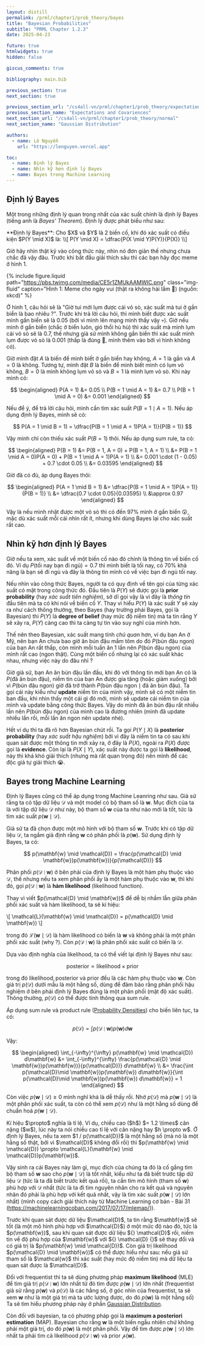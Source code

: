 ```yaml
---
layout: distill
permalink: /prml/chapter1/prob_theory/bayes
title: "Bayesian Probabilities"
subtitle: "PRML Chapter 1.2.3"
date: 2025-04-23

future: true
htmlwidgets: true
hidden: false

giscus_comments: true

bibliography: main.bib

previous_section: true
next_section: true

previous_section_url: "/cs4all-vn/prml/chapter1/prob_theory/expectation"
previous_section_name: "Expectations and Covariences"
next_section_url: "/cs4all-vn/prml/chapter1/prob_theory/normal"
next_section_name: "Gaussian Distribution"

authors:
  - name: Lê Nguyễn
    url: "https://lenguyen.vercel.app"

toc:
  - name: Định lý Bayes
  - name: Nhìn kỹ hơn định lý Bayes
  - name: Bayes trong Machine Learning
---
```


## Định lý Bayes

Một trong những định lý quan trọng nhất của xác suất chính là định lý Bayes (tiếng anh là *Bayes' Theorem*). Định lý được phát biểu như sau:

<p markdown=1 class="definition">**Định lý Bayes**:
Cho $X$ và $Y$ là 2 biến cố, khi đó xác suất có điều kiện $P(Y \mid X)$ là: 
\\[
P(Y \mid X) = \dfrac{P(X \mid Y)P(Y)}{P(X)}
\\]
</p>

Giờ hãy nhìn thật kỹ vào công thức này, nhìn nó đơn giản thế nhưng chưa chắc đã vậy đâu. Trước khi bắt đầu giải thích sâu thì các bạn hãy đọc meme ở hình 1.

{% include figure.liquid path="https://pbs.twimg.com/media/CE5r1ZMUkAAMWIC.png" class="img-fluid" caption="Hình 1: Meme cho ngày vui (thật ra không hài lắm 🥲) (nguồn: xkcd)" %}

Ở hình 1, câu hỏi sẽ là "Giờ tui mới lụm được cái vỏ sò, xác suất mà tui ở gần biển là bao nhiêu ?". Trước khi trả lời câu hỏi, thì mình biết được xác suất mình gần biển sẽ là $0.05$ (bởi vì mình lên mạng mình thấy vậy 💀). Giờ nếu mình ở gần biển (chắc ở biển luôn, gió thổi hù hù) thì xác suất mà mình lụm cái vỏ sò sẽ là $0.7$, thế nhưng giả sử mình không gần biển thì xác suất mình lụm được vỏ sò là $0.001$ (thấp là đúng 🥲, mình thêm vào bởi vì hình không có).

Giờ mình đặt $A$ là biến để mình biết ở gần biển hay không, $A = 1$ là gần và $A = 0$ là không. Tương tự, mình đặt $B$ là biến để mình biết mình có lụm vỏ không, $B = 0$ là mình không lụm vỏ sò và $B = 1$ là mình lụm vỏ sò. Khi này mình có:

$$
\begin{aligned}
P(A = 1) &= 0.05 \\
P(B = 1 \mid A = 1) &= 0.7 \\
P(B = 1 \mid A = 0) &= 0.001
\end{aligned}
$$

Nếu để ý, để trả lời câu hỏi, mình cần tìm xác suất $P(B = 1 \mid A = 1)$. Nếu áp dụng định lý Bayes, mình sẽ có:

$$
P(A = 1 \mid B = 1) = \dfrac{P(B = 1 \mid A = 1)P(A = 1)}{P(B = 1)}
$$

Vậy mình chỉ còn thiếu xác suất $P(B = 1)$ thôi. Nếu áp dụng sum rule, ta có:

$$
\begin{aligned}
P(B = 1) &= P(B = 1, A = 0) + P(B = 1, A = 1) \\
&= P(B = 1 \mid A = 0)P(A = 0) + P(B = 1 \mid A = 1)P(A = 1) \\
&= 0.001 \cdot (1 - 0.05) + 0.7 \cdot 0.05 \\
&= 0.03595
\end{aligned}
$$

Giờ đã có đủ, áp dụng Bayes thôi:

$$
\begin{aligned}
P(A = 1 \mid B = 1) &= \dfrac{P(B = 1 \mid A = 1)P(A = 1)}{P(B = 1)} \\
&= \dfrac{0.7 \cdot 0.05}{0.03595} \\
&\approx 0.97
\end{aligned}
$$

Vậy là nếu mình nhặt được một vỏ sò thì có đến $97\%$ mình ở gần biển 😲, mặc dù xác suất mỗi cái nhìn rất ít, nhưng khi dùng Bayes lại cho xác suất rất cao.

## Nhìn kỹ hơn định lý Bayes

Giờ nếu ta xem, xác suất về một biến cố nào đó chính là thông tin về biến cố đó. Ví dụ $P(\text{tối nay bạn đi ngủ}) = 0.7$ thì mình biết là tối nay, có $70\%$ khả năng là bạn sẽ đi ngủ và đây là thông tin mình có về việc bạn đi ngủ tối nay.

Nếu nhìn vào công thức Bayes, người ta có quy định về tên gọi của từng xác suất có mặt trong công thức đó. Đầu tiên là $P(Y)$ sẽ được gọi là **prior probability** (hay *xác suất tiên nghiệm*), sở dĩ gọi vậy là vì đây là *thông tin* đầu tiên mà ta có khi nói về biến cố $Y$. Thay vì hiểu $P(Y)$ là xác suất $Y$ sẽ xảy ra như cách thông thường, theo Bayes (hay trường phái Bayes, gọi là Bayesian) thì $P(Y)$ là **degree of belief** (hay mức độ niềm tin) mà ta tin rằng $Y$ sẽ xảy ra, $P(Y)$ càng cao thì ta càng tự tin vào suy nghĩ của mình hơn. 

Thế nên theo Bayesian, xác suất mang tính *chủ quan* hơn, ví dụ bạn An ở Mỹ, nên bạn An chưa bao giờ ăn bún đậu mắm tôm do đó $P(\text{bún đậu ngon})$ của bạn An rất thấp, còn mình mỗi tuần ăn 1 lần nên $P(\text{bún đậu ngon})$ của mình rất cao (ngon thật). Cùng một biến cố nhưng lại có xác suất khác nhau, nhưng việc này do đâu nhỉ ?

Giờ giả sử, bạn An ăn bún đậu lần đầu, khi đó với thông tin mới bạn An có là $P(\text{đã ăn bún đậu})$, niềm tin của bạn An được gia tăng (hoặc giảm xuống) bởi vì $P(\text{bún đậu ngon})$ giờ đã trở thành $P(\text{bún đậu ngon} \mid \text{đã ăn bún đậu})$. Ta gọi cái này kiểu như **update** niềm tin của mình vậy, mình sẽ có một niềm tin ban đầu, khi nhìn thấy một cái gì đó mới, mình sẽ update cái niềm tin của mình và update bằng công thức Bayes. Vậy do mình đã ăn bún đậu rất nhiều lần nên $P(\text{bún đậu ngon})$ của mình cao là đương nhiên (mình đã update nhiều lần rồi, mỗi lần ăn ngon nên update nhé).

Hết ví dụ thì ta đã rõ hơn Bayesian chút rồi. Ta gọi $P(Y \mid X)$ là **posterior probability** (hay *xác suất hậu nghiệm*) bởi vì đây là niềm tin ta có sau khi quan sát được một thông tin mới xảy ra, ở đây là $P(X)$, ngoài ra $P(X)$ được gọi là **evidence**. Còn lại là $P(X \mid Y)$, xác suất này được ta gọi là **likelihood**, này thì khá khó giải thích (nhưng mà rất quan trọng đó) nên mình để các độc giả tự giải thích 😭.

## Bayes trong Machine Learning 

Định lý Bayes cũng có thể áp dụng trong Machine Leanring như sau. Giả sử rằng ta có tập dữ liệu $\mathcal{D}$ và một model có bộ tham số là $\mathbf{w}$. Mục đích của ta là với tập dữ liệu $\mathcal{D}$ như này, bộ tham số $\mathbf{w}$ của ta như nào mới là tốt, tức là tìm xác suất $p(\mathbf{w} \mid \mathcal{D})$.

Giả sử ta đã chọn được một mô hình với bộ tham số $\mathbf{w}$. Trước khi có tập dữ liệu $\mathcal{D}$, ta ngầm giả định rằng $\mathbf{w}$ có phân phối là $p(\mathbf{w})$. Sử dụng định lý Bayes, ta có:

$$
p(\mathbf{w} \mid \mathcal{D}) = \frac{p(\mathcal{D} \mid \mathbf{w})p(\mathbf{w})}{p(\mathcal{D})}
$$

Phân phối $p(\mathcal{D} \mid \mathbf{w})$ ở bên phải của định lý Bayes là một hàm phụ thuộc vào $\mathcal{D}$, thế nhưng nếu ta xem phân phối ấy là một hàm phụ thuộc vào $\mathbf{w}$, thì khi đó, gọi $p(\mathcal{D} \mid \mathbf{w})$ là **hàm likelihood** (likelihood function).

<p markdown=1 class="takeaway">
Thay vì viết $p(\mathcal{D} \mid \mathbf{w})$ để dễ bị nhầm lẫn giữa phân phối xác suất và hàm likelihood, ta sẽ kí hiệu:

\\[
\mathcal{L}(\mathbf{w} \mid \mathcal{D}) = p(\mathcal{D} \mid \mathbf{w})
\\]

trong đó $\mathcal{L}(\mathbf{w} \mid \mathcal{D})$ là hàm likelihood có biến là $\mathbf{w}$ và không phải là một phân phối xác suất (why ?). Còn $p(\mathcal{D} \mid \mathbf{w})$ là phân phối xác suất có biến là $\mathcal{D}$.
</p>

Dựa vào định nghĩa của likelihood, ta có thể viết lại định lý Bayes như sau:

$$
\text{posterior} \propto \text{likelihood} \times \text{prior}
$$

trong đó $\text{likelihood}, \text{posterior}$ và $\text{prior}$ đều là các hàm phụ thuộc vào $\mathbf{w}$. Còn giá trị $p(\mathcal{D})$ dưới mẫu là một hằng số, dùng để đảm bảo rằng phân phối hậu nghiệm ở bên phải định lý Bayes đúng là một phân phối (mật độ xác suất). Thông thường, $p(\mathcal{D})$ có thể được tính thông qua sum rule.

Áp dụng sum rule và product rule ([Probability Densities](/cs4all-vn/prml/chapter1/prob_theory/density)) cho biến liên tục, ta có:

$$
p(\mathcal{D}) = \int p(\mathcal{D} \mid \mathbf{w}) p(\mathbf{w}) d\mathbf{w}
$$

Vậy:

$$
\begin{aligned}
\int_{-\infty}^{\infty} p(\mathbf{w} \mid \mathcal{D}) d\mathbf{w} &= \int_{-\infty}^{\infty} \frac{p(\mathcal{D} \mid \mathbf{w})p(\mathbf{w})}{p(\mathcal{D})} d\mathbf{w} \\
&= \frac{\int p(\mathcal{D}\mid \mathbf{w})p(\mathbf{w}) d\mathbf{w}}{\int p(\mathcal{D}\mid \mathbf{w})p(\mathbf{w}) d\mathbf{w}} = 1
\end{aligned}
$$

Còn việc $p(\mathbf{w} \mid \mathcal{D}) \geq 0$ mình nghĩ khá là dễ thấy rồi. Nhờ $p(\mathcal{D})$ mà $p(\mathbf{w} \mid \mathcal{D})$ là một phân phối xác suất, ta còn có thể xem $p(\mathcal{D})$ như là một hằng số dùng để chuẩn hoá $p(\mathbf{w} \mid \mathcal{D})$.

<p markdown=1 class="takeaway">
Kí hiệu $\propto$ nghĩa là tỉ lệ. Ví dụ, chiều cao ($h$) $= 1.2 \times$ cân nặng ($w$), lúc này ta nói chiều cao tỉ lệ với cân nặng hay $h \propto w$. Ở định lý Bayes, nếu ta xem $1 / p(\mathcal{D})$ là một hằng số (mà nó là một hằng số thật, bởi vì $\mathcal{D}$ không đổi rồi) thì $p(\mathbf{w} \mid \mathcal{D}) \propto \mathcal{L}(\mathbf{w} \mid \mathcal{D})p(\mathbf{w})$.
</p>

Vậy sinh ra cái Bayes này làm gì, mục đích của chúng ta đó là cố gắng tìm bộ tham số $\mathbf{w}$ sao cho $p(\mathbf{w} \mid \mathcal{D})$ là tốt nhất, kiểu như ta đã biết trước tập dữ liệu $\mathcal{D}$ (tức là ta đã biết trước kết quả rồi), ta cần tìm mô hình (tham số $\mathbf{w}$) phù hợp với $\mathcal{D}$ nhất (tức là ta đi tìm nguyên nhân cho ra kết quả và nguyên nhân đó phải là phù hợp với kết quả nhất, vậy là tìm xác suất $p(\mathbf{w}\mid \mathcal{D})$ lớn nhất) (mình copy cách giải thích này từ <d-footnote>Machine Learning cơ bản - Bài 31 (https://machinelearningcoban.com/2017/07/17/mlemap/)</d-footnote>).

<p markdown=1 class="takeaway">
Trước khi quan sát được dữ liệu $\mathcal{D}$, ta tin rằng $\mathbf{w}$ sẽ tốt (là một mô hình phù hợp với $\mathcal{D}$) ở một mức độ nào đó, tức là $p(\mathbf{w})$, sau khi quan sát được dữ liệu ${} \mathcal{D}$ rồi, niềm tin về độ phù hợp của $\mathbf{w}$ với ${} \mathcal{D} {}$ sẽ thay đổi và có giá trị là $p(\mathbf{w} \mid \mathcal{D})$. Còn giá trị likelihood $p(\mathcal{D} \mid \mathbf{w})$ có thể được hiểu như sau: nếu giả sử tham số là $\mathcal{w}$ thì xác suất (hay mức độ niềm tin) mà dữ liệu ta quan sát được là $\mathcal{D}$.
</p>

Đối với frequentist thì ta sẽ dùng phương pháp **maximum likelihood** (MLE) để tìm giá trị $p(\mathcal{D} \mid \mathbf{w})$ lớn nhất từ đó tìm được $p(\mathbf{w} \mid \mathcal{D})$ lớn nhất (frequentist giả sử rằng $p(\mathbf{w})$ và $p(\mathcal{D})$ là các hằng số, ở góc nhìn của frequentist, ta sẽ xem $\mathbf{w}$ như là một giá trị mà ta ước lượng được, do đó $p(\mathbf{w})$ là một hằng số) Ta sẽ tìm hiểu phương pháp này ở phần [Gaussian Distribution](/cs4all-vn/prml/chapter1/prob_theory/normal).

Còn đối với bayesian, ta có phương pháp gọi là **maximum a posteriori estimation** (MAP). Bayesian cho rằng $\mathbf{w}$ là một biến ngẫu nhiên chứ không phải một giá trị, do đó $p(\mathbf{w})$ là một phân phối. Vậy để tìm được $p(\mathbf{w} \mid \mathcal{D})$ lớn nhất ta phải tìm cả likelihood $p(\mathcal{D} \mid \mathbf{w})$ và prior $\mathcal{p}(\mathbf{w})$.